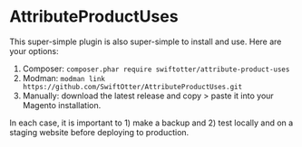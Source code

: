 # AttributeProductUses

This super-simple plugin is also super-simple to install and use. Here are your options:

1. Composer: `composer.phar require swiftotter/attribute-product-uses`
2. Modman: `modman link https://github.com/SwiftOtter/AttributeProductUses.git`
3. Manually: download the latest release and copy > paste it into your Magento installation.

In each case, it is important to 1) make a backup and 2) test locally and on a staging website before deploying to production.
